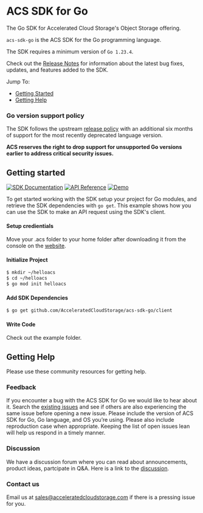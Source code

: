 # ACS SDK for Go
The Go SDK for Accelerated Cloud Storage's Object Storage offering. 

`acs-sdk-go` is the ACS SDK for the Go programming language.

The SDK requires a minimum version of `Go 1.23.4`.

Check out the [Release Notes] for information about the latest bug fixes, updates, and features added to the SDK.

Jump To:
* [Getting Started](#getting-started)
* [Getting Help](#getting-help)

### Go version support policy

The SDK follows the upstream [release policy](https://go.dev/doc/devel/release#policy)
with an additional six months of support for the most recently deprecated
language version.

**ACS reserves the right to drop support for unsupported Go versions earlier to
address critical security issues.**

## Getting started
[![SDK Documentation](https://img.shields.io/badge/SDK-Documentation-blue)](https://acceleratedcloudstorage.com) [![API Reference](https://img.shields.io/badge/API-Reference-blue.svg)](https://pkg.go.dev/github.com/AcceleratedCloudStorage/acs-sdk-go) [![Demo](https://img.shields.io/badge/Demo-Videos-blue.svg)](https://www.youtube.com/@AcceleratedCloudStorageSales) 

To get started working with the SDK setup your project for Go modules, and retrieve the SDK dependencies with `go get`. This example shows how you can use the SDK to make an API request using the SDK's client.

#### Setup credientials 
Move your .acs folder to your home folder after downloading it from the console on the [website](https://acceleratedcloudstorage.com).

#### Initialize Project
```sh
$ mkdir ~/helloacs
$ cd ~/helloacs
$ go mod init helloacs
```
#### Add SDK Dependencies
```sh
$ go get github.com/AcceleratedCloudStorage/acs-sdk-go/client
```

#### Write Code
Check out the example folder. 

## Getting Help

Please use these community resources for getting help. 

### Feedback

If you encounter a bug with the ACS SDK for Go we would like to hear about it.
Search the [existing issues][Issues] and see if others are also experiencing the same issue before opening a new issue. Please include the version of ACS SDK for Go, Go language, and OS you’re using. Please also include reproduction case when appropriate. Keeping the list of open issues lean will help us respond in a timely manner.

### Discussion  

We have a discussion forum where you can read about announcements, product ideas, partcipate in Q&A. Here is a link to the [discussion].

### Contact us 

Email us at sales@acceleratedcloudstorage.com if there is a pressing issue for you. 

[Dep]: https://github.com/golang/dep
[Issues]: https://github.com/AcceleratedCloudStorage/acs-sdk-go/issues
[Discussion]: https://github.com/AcceleratedCloudStorage/acs-sdk-go/discussions
[Release Notes]: https://github.com/AcceleratedCloudStorage/acs-sdk-go/blob/main/CHANGELOG.md